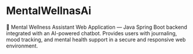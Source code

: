 # MentalWellnasAi
🌱 Mental Wellness Assistant Web Application — Java Spring Boot backend integrated with an AI-powered chatbot. Provides users with journaling, mood tracking, and mental health support in a secure and responsive web environment.
